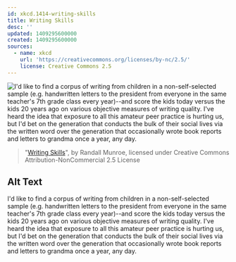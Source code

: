 ```yaml
---
id: xkcd.1414-writing-skills
title: Writing Skills
desc: ''
updated: 1409295600000
created: 1409295600000
sources:
  - name: xkcd
    url: 'https://creativecommons.org/licenses/by-nc/2.5/'
    license: Creative Commons 2.5
---
```

![I'd like to find a corpus of writing from children in a non-self-selected sample (e.g. handwritten letters to the president from everyone in the same teacher's 7th grade class every year)--and score the kids today versus the kids 20 years ago on various objective measures of writing quality. I've heard the idea that exposure to all this amateur peer practice is hurting us, but I'd bet on the generation that conducts the bulk of their social lives via the written word over the generation that occasionally wrote book reports and letters to grandma once a year, any day.](https://imgs.xkcd.com/comics/writing_skills.png)
> "[Writing Skills](https://xkcd.com/1414/)", by Randall Munroe, licensed under Creative Commons Attribution-NonCommercial 2.5 License

## Alt Text
I'd like to find a corpus of writing from children in a non-self-selected sample (e.g. handwritten letters to the president from everyone in the same teacher's 7th grade class every year)--and score the kids today versus the kids 20 years ago on various objective measures of writing quality. I've heard the idea that exposure to all this amateur peer practice is hurting us, but I'd bet on the generation that conducts the bulk of their social lives via the written word over the generation that occasionally wrote book reports and letters to grandma once a year, any day.
